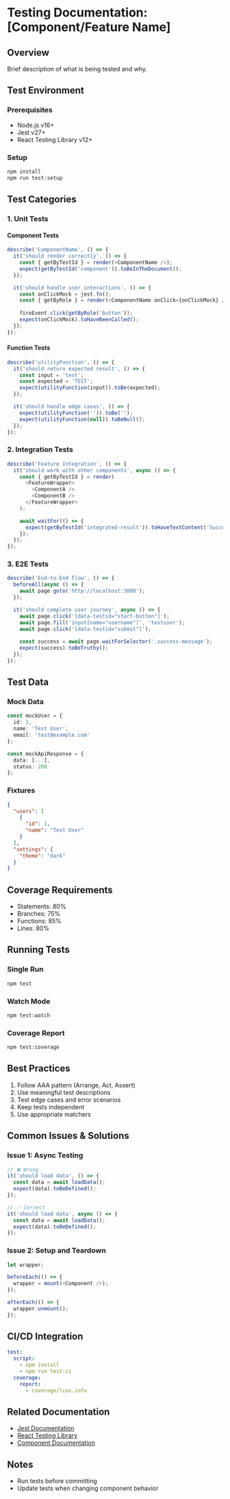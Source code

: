 # Testing Documentation: [Component/Feature Name]

## Overview

Brief description of what is being tested and why.

## Test Environment

### Prerequisites
- Node.js v16+
- Jest v27+
- React Testing Library v12+

### Setup

```bash
npm install
npm run test:setup
```

## Test Categories

### 1. Unit Tests

#### Component Tests
```typescript
describe('ComponentName', () => {
  it('should render correctly', () => {
    const { getByTestId } = render(<ComponentName />);
    expect(getByTestId('component')).toBeInTheDocument();
  });

  it('should handle user interactions', () => {
    const onClickMock = jest.fn();
    const { getByRole } = render(<ComponentName onClick={onClickMock} />);
    
    fireEvent.click(getByRole('button'));
    expect(onClickMock).toHaveBeenCalled();
  });
});
```

#### Function Tests
```typescript
describe('utilityFunction', () => {
  it('should return expected result', () => {
    const input = 'test';
    const expected = 'TEST';
    expect(utilityFunction(input)).toBe(expected);
  });

  it('should handle edge cases', () => {
    expect(utilityFunction('')).toBe('');
    expect(utilityFunction(null)).toBeNull();
  });
});
```

### 2. Integration Tests

```typescript
describe('Feature Integration', () => {
  it('should work with other components', async () => {
    const { getByTestId } = render(
      <FeatureWrapper>
        <ComponentA />
        <ComponentB />
      </FeatureWrapper>
    );

    await waitFor(() => {
      expect(getByTestId('integrated-result')).toHaveTextContent('Success');
    });
  });
});
```

### 3. E2E Tests

```typescript
describe('End-to-End Flow', () => {
  beforeAll(async () => {
    await page.goto('http://localhost:3000');
  });

  it('should complete user journey', async () => {
    await page.click('[data-testid="start-button"]');
    await page.fill('input[name="username"]', 'testuser');
    await page.click('[data-testid="submit"]');
    
    const success = await page.waitForSelector('.success-message');
    expect(success).toBeTruthy();
  });
});
```

## Test Data

### Mock Data
```typescript
const mockUser = {
  id: 1,
  name: 'Test User',
  email: 'test@example.com'
};

const mockApiResponse = {
  data: [...],
  status: 200
};
```

### Fixtures
```json
{
  "users": [
    {
      "id": 1,
      "name": "Test User"
    }
  ],
  "settings": {
    "theme": "dark"
  }
}
```

## Coverage Requirements

- Statements: 80%
- Branches: 75%
- Functions: 85%
- Lines: 80%

## Running Tests

### Single Run
```bash
npm test
```

### Watch Mode
```bash
npm test:watch
```

### Coverage Report
```bash
npm test:coverage
```

## Best Practices

1. Follow AAA pattern (Arrange, Act, Assert)
2. Use meaningful test descriptions
3. Test edge cases and error scenarios
4. Keep tests independent
5. Use appropriate matchers

## Common Issues & Solutions

### Issue 1: Async Testing
```typescript
// ❌ Wrong
it('should load data', () => {
  const data = await loadData();
  expect(data).toBeDefined();
});

// ✅ Correct
it('should load data', async () => {
  const data = await loadData();
  expect(data).toBeDefined();
});
```

### Issue 2: Setup and Teardown
```typescript
let wrapper;

beforeEach(() => {
  wrapper = mount(<Component />);
});

afterEach(() => {
  wrapper.unmount();
});
```

## CI/CD Integration

```yaml
test:
  script:
    - npm install
    - npm run test:ci
  coverage:
    report:
      - coverage/lcov.info
```

## Related Documentation

- [Jest Documentation](https://jestjs.io/docs/getting-started)
- [React Testing Library](https://testing-library.com/docs/react-testing-library/intro/)
- [Component Documentation](../components/Component.md)

## Notes

- Run tests before committing
- Update tests when changing component behavior
 